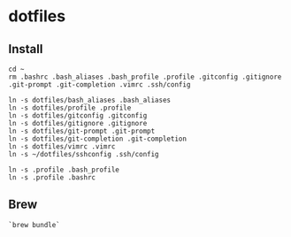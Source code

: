 # dotfiles

## Install
    cd ~
    rm .bashrc .bash_aliases .bash_profile .profile .gitconfig .gitignore .git-prompt .git-completion .vimrc .ssh/config

    ln -s dotfiles/bash_aliases .bash_aliases
    ln -s dotfiles/profile .profile
    ln -s dotfiles/gitconfig .gitconfig
    ln -s dotfiles/gitignore .gitignore
    ln -s dotfiles/git-prompt .git-prompt
    ln -s dotfiles/git-completion .git-completion
    ln -s dotfiles/vimrc .vimrc
    ln -s ~/dotfiles/sshconfig .ssh/config

    ln -s .profile .bash_profile
    ln -s .profile .bashrc

## Brew
    `brew bundle`
